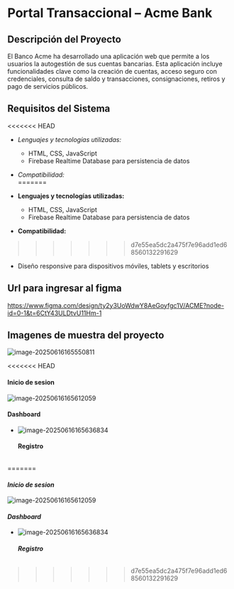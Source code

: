 # Portal Transaccional – Acme Bank

## Descripción del Proyecto
El Banco Acme ha desarrollado una aplicación web que permite a los usuarios la autogestión de sus cuentas bancarias. Esta aplicación incluye funcionalidades clave como la creación de cuentas, acceso seguro con credenciales, consulta de saldo y transacciones, consignaciones, retiros y pago de servicios públicos.

## Requisitos del Sistema
<<<<<<< HEAD
- *Lenguajes y tecnologías utilizadas:*  
  - HTML, CSS, JavaScript  
  - Firebase Realtime Database para persistencia de datos  
  
- *Compatibilidad:*  
=======
- **Lenguajes y tecnologías utilizadas:**  
  - HTML, CSS, JavaScript  
  - Firebase Realtime Database para persistencia de datos  
  
- **Compatibilidad:**  
>>>>>>> d7e55ea5dc2a475f7e96add1ed68560132291629
  - Diseño responsive para dispositivos móviles, tablets y escritorios
  
  
  
  
  
  ## Url para ingresar al figma
  
  https://www.figma.com/design/ty2y3UoWdwY8AeGoyfgc1V/ACME?node-id=0-1&t=6CtY43ULDtvU11Hm-1
  
  ##   Imagenes de muestra del proyecto 
  
  ![image-20250616165550811](C:\Users\Nicolas\AppData\Roaming\Typora\typora-user-images\image-20250616165550811.png)
  
<<<<<<< HEAD
  #### Inicio de sesion
  
  ![image-20250616165612059](C:\Users\Nicolas\AppData\Roaming\Typora\typora-user-images\image-20250616165612059.png)
  
  #### Dashboard 
  
- ![image-20250616165636834](C:\Users\Nicolas\AppData\Roaming\Typora\typora-user-images\image-20250616165636834.png)

  #### Registro 

######
=======
  #### *Inicio de sesion*
  
  ![image-20250616165612059](C:\Users\Nicolas\AppData\Roaming\Typora\typora-user-images\image-20250616165612059.png)
  
  #### *Dashboard* 
  
- ![image-20250616165636834](C:\Users\Nicolas\AppData\Roaming\Typora\typora-user-images\image-20250616165636834.png)

  #### *Registro* 

###### 
>>>>>>> d7e55ea5dc2a475f7e96add1ed68560132291629
